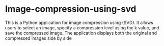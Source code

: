 # Image-compression-using-svd
This is a Python application for image compression using  (SVD). It allows users to select an image, specify a compression level using the k value, and save the compressed image. The application displays both the original and compressed images side by side
